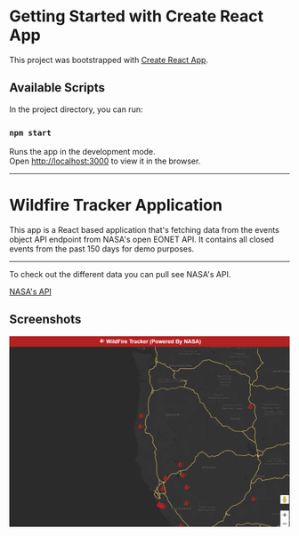 # Getting Started with Create React App

This project was bootstrapped with [Create React App](https://github.com/facebook/create-react-app).

## Available Scripts

In the project directory, you can run:

### `npm start`

Runs the app in the development mode.\
Open [http://localhost:3000](http://localhost:3000) to view it in the browser.

---

# Wildfire Tracker Application

This app is a React based application that's fetching data from the events object API endpoint from NASA's open EONET API. It contains all closed events from the past 150 days for demo purposes.

---

To check out the different data you can pull see NASA's API.

[NASA's API](https://eonet.sci.gsfc.nasa.gov/docs/v2.1)

## Screenshots

![wildfire-screenshot](screenshots/wildfireTracker.gif)
